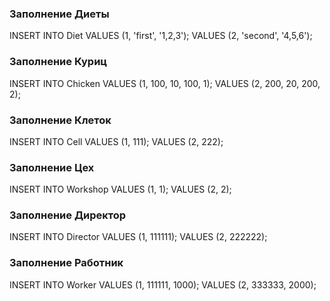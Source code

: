 ### Заполнение Диеты
INSERT INTO Diet
	VALUES (1, 'first', '1,2,3');
	VALUES (2, 'second', '4,5,6');

### Заполнение Куриц
INSERT INTO Chicken
	VALUES (1, 100, 10, 100, 1);
	VALUES (2, 200, 20, 200, 2);

### Заполнение Клеток
INSERT INTO Cell
	VALUES (1, 111);
	VALUES (2, 222);

### Заполнение Цех
INSERT INTO Workshop
	VALUES (1, 1);
	VALUES (2, 2);

### Заполнение Директор
INSERT INTO Director
	VALUES (1, 111111);
	VALUES (2, 222222);

### Заполнение Работник
INSERT INTO Worker
	VALUES (1, 111111, 1000);
	VALUES (2, 333333, 2000);